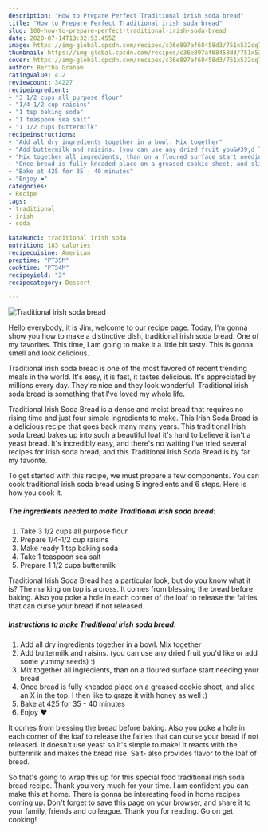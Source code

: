 ```yaml
---
description: "How to Prepare Perfect Traditional irish soda bread"
title: "How to Prepare Perfect Traditional irish soda bread"
slug: 100-how-to-prepare-perfect-traditional-irish-soda-bread
date: 2020-07-14T13:32:53.455Z
image: https://img-global.cpcdn.com/recipes/c36e897af68458d3/751x532cq70/traditional-irish-soda-bread-recipe-main-photo.jpg
thumbnail: https://img-global.cpcdn.com/recipes/c36e897af68458d3/751x532cq70/traditional-irish-soda-bread-recipe-main-photo.jpg
cover: https://img-global.cpcdn.com/recipes/c36e897af68458d3/751x532cq70/traditional-irish-soda-bread-recipe-main-photo.jpg
author: Bertha Graham
ratingvalue: 4.2
reviewcount: 34227
recipeingredient:
- "3 1/2 cups all purpose flour"
- "1/4-1/2 cup raisins"
- "1 tsp baking soda"
- "1 teaspoon sea salt"
- "1 1/2 cups buttermilk"
recipeinstructions:
- "Add all dry ingredients together in a bowl. Mix together"
- "Add buttermilk and raisins. (you can use any dried fruit you&#39;d like or add some yummy seeds) :)"
- "Mix together all ingredients, than on a floured surface start needing your bread"
- "Once bread is fully kneaded place on a greased cookie sheet, and slice an X in the top. I then like to graze it with honey as well :)"
- "Bake at 425 for 35 - 40 minutes"
- "Enjoy ❤"
categories:
- Recipe
tags:
- traditional
- irish
- soda

katakunci: traditional irish soda 
nutrition: 183 calories
recipecuisine: American
preptime: "PT35M"
cooktime: "PT54M"
recipeyield: "3"
recipecategory: Dessert

---
```



![Traditional irish soda bread](https://img-global.cpcdn.com/recipes/c36e897af68458d3/751x532cq70/traditional-irish-soda-bread-recipe-main-photo.jpg)

Hello everybody, it is Jim, welcome to our recipe page. Today, I'm gonna show you how to make a distinctive dish, traditional irish soda bread. One of my favorites. This time, I am going to make it a little bit tasty. This is gonna smell and look delicious.

Traditional irish soda bread is one of the most favored of recent trending meals in the world. It's easy, it is fast, it tastes delicious. It's appreciated by millions every day. They're nice and they look wonderful. Traditional irish soda bread is something that I've loved my whole life.

Traditional Irish Soda Bread is a dense and moist bread that requires no rising time and just four simple ingredients to make. This Irish Soda Bread is a delicious recipe that goes back many many years. This traditional Irish soda bread bakes up into such a beautiful loaf it&#39;s hard to believe it isn&#39;t a yeast bread. It&#39;s incredibly easy, and there&#39;s no waiting I&#39;ve tried several recipes for Irish soda bread, and this Traditional Irish Soda Bread is by far my favorite.


To get started with this recipe, we must prepare a few components. You can cook traditional irish soda bread using 5 ingredients and 6 steps. Here is how you cook it.

<!--inarticleads1-->

##### The ingredients needed to make Traditional irish soda bread:

1. Take 3 1/2 cups all purpose flour
1. Prepare 1/4-1/2 cup raisins
1. Make ready 1 tsp baking soda
1. Take 1 teaspoon sea salt
1. Prepare 1 1/2 cups buttermilk


Traditional Irish Soda Bread has a particular look, but do you know what it is? The marking on top is a cross. It comes from blessing the bread before baking. Also you poke a hole in each corner of the loaf to release the fairies that can curse your bread if not released. 

<!--inarticleads2-->

##### Instructions to make Traditional irish soda bread:

1. Add all dry ingredients together in a bowl. Mix together
1. Add buttermilk and raisins. (you can use any dried fruit you&#39;d like or add some yummy seeds) :)
1. Mix together all ingredients, than on a floured surface start needing your bread
1. Once bread is fully kneaded place on a greased cookie sheet, and slice an X in the top. I then like to graze it with honey as well :)
1. Bake at 425 for 35 - 40 minutes
1. Enjoy ❤


It comes from blessing the bread before baking. Also you poke a hole in each corner of the loaf to release the fairies that can curse your bread if not released. It doesn&#39;t use yeast so it&#39;s simple to make! It reacts with the buttermilk and makes the bread rise. Salt- also provides flavor to the loaf of bread. 

So that's going to wrap this up for this special food traditional irish soda bread recipe. Thank you very much for your time. I am confident you can make this at home. There is gonna be interesting food in home recipes coming up. Don't forget to save this page on your browser, and share it to your family, friends and colleague. Thank you for reading. Go on get cooking!
